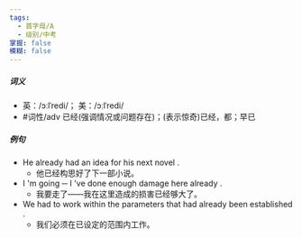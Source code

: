 ```yaml
---
tags:
  - 首字母/A
  - 级别/中考
掌握: false
模糊: false
---
```

##### 词义
- 英：/ɔːlˈredi/； 美：/ɔːlˈredi/
- #词性/adv  已经(强调情况或问题存在)；(表示惊奇)已经，都；早已
##### 例句
- He already had an idea for his next novel .
	- 他已经构思好了下一部小说。
- I 'm going ─ I 've done enough damage here already .
	- 我要走了——我在这里造成的损害已经够大了。
- We had to work within the parameters that had already been established .
	- 我们必须在已设定的范围内工作。
